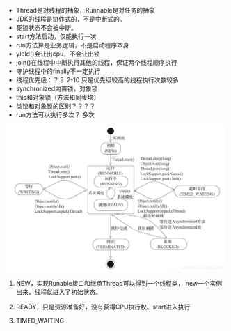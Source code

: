 - Thread是对线程的抽象，Runnable是对任务的抽象
- JDK的线程是协作式的，不是中断式的。
- 死锁状态不会被中断。
- start方法启动，仅能执行一次
- run方法算是业务逻辑，不是启动程序本身
- yield()会让出cpu，不会让出锁
- join()在线程中中断执行其他的线程，保证两个线程顺序执行
- 守护线程中的finally不一定执行
- 线程优先级：？？ 2-10 只是优先级较高的线程执行次数较多
- synchronized内置锁，对象锁
- this和对象锁（方法和同步块）
- 类锁和对象锁的区别？？？？
- run方法可以执行多次？ 多次

![](./meta/threadstatetransform.jpeg)
1. NEW，实现Runable接口和继承Thread可以得到一个线程类，
    new一个实例出来，线程就进入了初始状态。

2. READY，只是资源准备好，没有获得CPU执行权。start进入执行

3. TIMED_WAITING